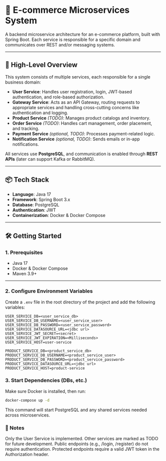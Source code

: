 # 🛒 E-commerce Microservices System

A backend microservice architecture for an e-commerce platform, built with Spring Boot. Each service is responsible for a specific domain and communicates over REST and/or messaging systems.

---

## 🚀 High-Level Overview

This system consists of multiple services, each responsible for a single business domain:

- **User Service**: Handles user registration, login, JWT-based authentication, and role-based authorization.
- **Gateway Service**: Acts as an API Gateway, routing requests to appropriate services and handling cross-cutting concerns like authentication and logging.
- **Product Service** *(TODO)*: Manages product catalogs and inventory.
- **Order Service** *(TODO)*: Handles cart management, order placement, and tracking.
- **Payment Service** *(optional, TODO)*: Processes payment-related logic.
- **Notification Service** *(optional, TODO)*: Sends emails or in-app notifications.

All services use **PostgreSQL**, and communication is enabled through **REST APIs** (later can support Kafka or RabbitMQ).

---

## 📦 Tech Stack

- **Language**: Java 17
- **Framework**: Spring Boot 3.x
- **Database**: PostgreSQL
- **Authentication**: JWT
- **Containerization**: Docker & Docker Compose

---

## 🛠️ Getting Started

### 1. Prerequisites

- Java 17
- Docker & Docker Compose
- Maven 3.9+

---

### 2. Configure Environment Variables

Create a `.env` file in the root directory of the project and add the following variables:

```env
USER_SERVICE_DB=<user_service_db>
USER_SERVICE_DB_USERNAME=<user_service_user>
USER_SERVICE_DB_PASSWORD=<user_service_password>
USER_SERVICE_DATASOURCE_URL=<jdbc url>
USER_SERVICE_JWT_SECRET=<secret>
USER_SERVICE_JWT_EXPIRATION=<Milliseconds>
USER_SERVICE_HOST=user-service

PRODUCT_SERVICE_DB=<product_service_db>
PRODUCT_SERVICE_DB_USERNAME=<product_service_user>
PRODUCT_SERVICE_DB_PASSWORD=<product_service_password>
PRODUCT_SERVICE_DATASOURCE_URL=<jdbc url>
PRODUCT_SERVICE_HOST=product-service
```
### 3. Start Dependencies (DBs, etc.)

Make sure Docker is installed, then run:
```bash
docker-compose up -d
```
This command will start PostgreSQL and any shared services needed across microservices.


### 📄 Notes
Only the User Service is implemented. Other services are marked as TODO for future development.
Public endpoints (e.g., /login, /register) do not require authentication.
Protected endpoints require a valid JWT token in the Authorization header.
